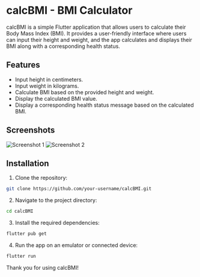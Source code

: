 # calcBMI - BMI Calculator

calcBMI is a simple Flutter application that allows users to calculate their Body Mass Index (BMI). It provides a user-friendly interface where users can input their height and weight, and the app calculates and displays their BMI along with a corresponding health status.

## Features

- Input height in centimeters.
- Input weight in kilograms.
- Calculate BMI based on the provided height and weight.
- Display the calculated BMI value.
- Display a corresponding health status message based on the calculated BMI.

## Screenshots

![Screenshot 1](screenshots/screenshot1.png)
![Screenshot 2](screenshots/screenshot2.png)

## Installation

1. Clone the repository:

```bash
git clone https://github.com/your-username/calcBMI.git
```

2. Navigate to the project directory:

```bash
cd calcBMI
```

3. Install the required dependencies:

```bash
flutter pub get
```

4. Run the app on an emulator or connected device:

```bash
flutter run
```

Thank you for using calcBMI!